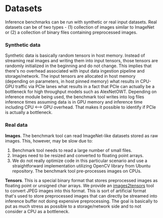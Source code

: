 # Datasets

Inference benchmarks can be run with synthetic or real input datasets. Real
datasets can be of two types - (1) collection of images similar to ImageNet or
(2) a collection of binary files containing preprocessed images.

### Synthetic data
Synthetic data is basically random tensors in host memory. Instead of streaming
real images and writing them into input tensors, those tensors are randomly
initialized in the beginning and do not change. This implies that there's no
overhead associated with input data ingestion pipeline and storage/network.
The input tensors are allocated in host memory (depending on parameters, in host
pinned memory) what results in CPU-GPU traffic via PCIe lanes what results in a
fact that PCIe can actually be a bottleneck for high throughput models such as
AlexNetOWT. Depending on inference module being used, the benchmark tool writes
into log files inference times assuming data is in GPU memory and inference time
including CPU <--> GPU overhead. That makes it possible to identify if PCIe is
actually a bottleneck.

### Real data
__Images__. The benchmark tool can read ImageNet-like datasets stored as raw
images. This, however, may be slow due to:

1. Benchmark tool needs to read a large number of small files.
2. Images need to be resized and converted to floating point arrays.
3. We do not really optimize code in this particular scenario and use a
   straightforward implementation utilizing OpenCV library from Ubuntu repository.
   The benchmark tool pre-processes images on CPUs.

__Tensors__. This is a special binary format that stores preprocessed images as
floating point or unsigned char arrays. We provide an [images2tensors](./images2tensors.md)
tool to convert JPEG images into this format. This is sort of artificial format
that's used to store preprocessed images that can directly be streamed into
inference buffer not doing expensive preprocessing. The goal is basically to put
as much stress as possible to a storage/network side and to not consider a CPU as
a bottleneck.
